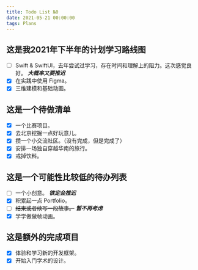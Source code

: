 ```yaml
---
title: Todo List №0
date: 2021-05-21 00:00:00
tags: Plans
---
```


## 这是我2021年下半年的计划学习路线图

- [ ]  Swift & SwiftUI，去年尝试过学习，存在时间和理解上的阻力。这次感觉良好。 ***大概率又要推迟***
- [x]  在实践中使用 Figma。
- [x]  三维建模和基础动画。

## 这是一个待做清单

- [x]  一个比赛项目。
- [x]  去北京挖掘一点好玩意儿。
- [x]  攒一个小交流社区。（没有完成，但是完成了）
- [x]  安排一场独自穿越华南的旅行。
- [x]  戒掉饮料。

## 这是一个可能性比较低的待办列表

- [ ]  一个小创意。 ***铁定会推迟***
- [x]  积累起一点 Portfolio。
- [ ]  ~~结束或者续写一段故事。~~ ***暂不再考虑***
- [x]  学学做做帧动画。

<!-- more -->
## 这是额外的完成项目

- [x]  体验和学习新的开发框架。
- [x]  开始入门学术的设计。
